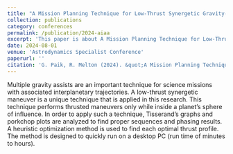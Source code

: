 ```yaml
---
title: "A Mission Planning Technique for Low-Thrust Synergetic Gravity-Assist Missions"
collection: publications
category: conferences
permalink: /publication/2024-aiaa
excerpt: 'This paper is about A Mission Planning Technique for Low-Thrust Synergetic Gravity-Assist Missions'
date: 2024-08-01
venue: 'Astrodynamics Specialist Conference'
paperurl: ''
citation: 'G. Paik, R. Melton (2024). &quot;A Mission Planning Technique for Low-Thrust Synergetic Gravity-Assist Missions.&quot; <i>AAS/AIAA Astrodynamics Specialist Conference</i>. AAS 24-348'
---
```


Multiple gravity assists are an important technique for science missions with associated interplanetary trajectories. A low-thrust synergetic maneuver is a unique technique that is applied in this research. This technique performs thrusted maneuvers only while inside a planet’s sphere of influence. In order to apply such a technique, Tisserand’s graphs and porkchop plots are analyzed to find proper sequences and phasing results. A heuristic optimization method is used to find each optimal thrust profile. The method is designed to quickly run on a desktop PC (run time of minutes to hours).
